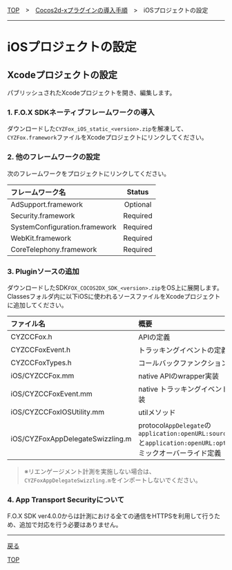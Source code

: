 [TOP](../../../README.md)　>　[Cocos2d-xプラグインの導入手順](../../README.md)　>　iOSプロジェクトの設定

---

# iOSプロジェクトの設定

## **Xcodeプロジェクトの設定**

パブリッシュされたXcodeプロジェクトを開き、編集します。

### 1. F.O.X SDKネーティブフレームワークの導入

ダウンロードした`CYZFox_iOS_static_<version>.zip`を解凍して、`CYZFox.framework`ファイルをXcodeプロジェクトにリンクしてください。

### 2. 他のフレームワークの設定

次のフレームワークをプロジェクトにリンクしてください。

フレームワーク名 | Status
:--- | :---:
AdSupport.framework|Optional
Security.framework|Required
SystemConfiguration.framework|Required
WebKit.framework|Required
CoreTelephony.framework|Required


### 3. Pluginソースの追加

ダウンロードしたSDK`FOX_COCOS2DX_SDK_<version>.zip`をOS上に展開します。Classesフォルダ内に以下iOSに使われるソースファイルをXcodeプロジェクトに追加してください。

ファイル名|概要
:---|:---
CYZCCFox.h|APIの定義
CYZCCFoxEvent.h|トラッキングイベントの定義
CYZCCFoxTypes.h|コールバックファンクションの定義
iOS/CYZCCFox.mm|native APIのwrapper実装
iOS/CYZCCFoxEvent.mm|native トラッキングイベントのwrapper実装
iOS/CYZCCFoxIOSUtility.mm|utilメソッド
iOS/CYZFoxAppDelegateSwizzling.m|protocol`AppDelegate`の`application:openURL:sourceApplication:`と`application:openURL:options`のダイナミックオーバーライド定義

> ※リエンゲージメント計測を実施しない場合は、`CYZFoxAppDelegateSwizzling.m`をインポートしないでください。

### 4. App Transport Securityについて

F.O.X SDK ver4.0.0からは計測における全ての通信をHTTPSを利用して行うため、追加で対応を行う必要はありません。

---
[戻る](../README.md#ios)

[TOP](../../../README.md)
